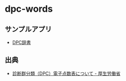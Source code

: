 # dpc-words

## サンプルアプリ

- [DPC辞書](https://code4fukui.github.io/dpc-words/)

## 出典

- [診断群分類（DPC）電子点数表について - 厚生労働省](https://www.mhlw.go.jp/stf/seisakunitsuite/bunya/0000198757_00008.html)
